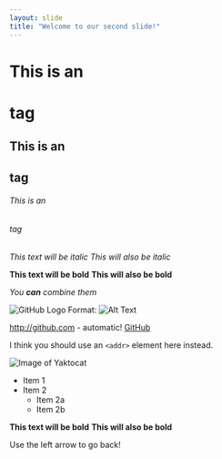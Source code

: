 ```yaml
---
layout: slide
title: "Welcome to our second slide!"
---
```

# This is an <h1> tag
## This is an <h2> tag
###### This is an <h6> tag

*This text will be italic*
_This will also be italic_

**This text will be bold**
__This will also be bold__

_You **can** combine them_

![GitHub Logo](/images/logo.png)
Format: ![Alt Text](url)

http://github.com - automatic!
[GitHub](http://github.com)

I think you should use an
`<addr>` element here instead.

![Image of Yaktocat](https://octodex.github.com/images/yaktocat.png)

* Item 1
* Item 2
  * Item 2a
  * Item 2b

**This text will be bold**
__This will also be bold__

Use the left arrow to go back!